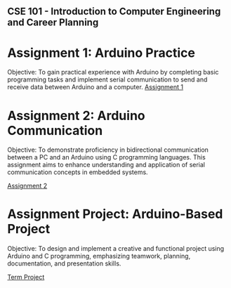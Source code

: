 ## CSE 101 - Introduction to Computer Engineering and Career Planning

# Assignment 1: Arduino Practice

Objective: 
To gain practical experience with Arduino by completing basic programming tasks and implement serial communication to send and receive data between Arduino and a computer.
[Assignment 1](https://github.com/emirgit/GTU-UNIVERSITYASSIGNMENTS/tree/main/CSE101/ASSIGNMENT-1)

# Assignment 2: Arduino Communication

Objective:
To demonstrate proficiency in bidirectional communication between a PC and an Arduino using C programming languages. This assignment aims to enhance understanding and application of serial communication concepts in embedded systems.

[Assignment 2](https://github.com/emirgit/GTU-UNIVERSITYASSIGNMENTS/tree/main/CSE101/ASSIGNMENT-2)

# Assignment Project: Arduino-Based Project

Objective:
To design and implement a creative and functional project using Arduino and C programming, emphasizing teamwork, planning, documentation, and presentation skills.

[Term Project](https://github.com/emirgit/iDoor)
